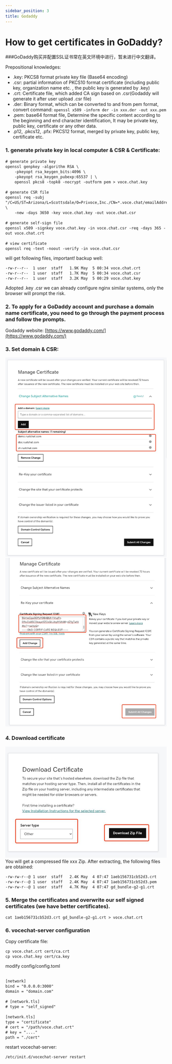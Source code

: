 ```yaml
---
sidebar_position: 3
title: Godaddy
---
```


# How to get certificates in GoDaddy?
###GoDaddy购买并配置SSL证书常在英文环境中进行，暂未进行中文翻译。

Prepositional knowledges:

- .key: PKCS8 format private key file (Base64 encoding)
- .csr: partial information of PKCS10 format certificate (including public key, organization name etc. , the public key is generated by .key)
- .crt: Certificate file, which added CA sign based on .csr(Godaddy will generate it after user upload .csr file)
- .der: Binary format, which can be converted to and from pem format, convert command: `openssl x509 -inform der -in xxx.der -out xxx.pem`
- .pem: base64 format file, Determine the specific content according to the beginning and end character identification, It may be private key, public key, certificate or any other data.
- .p12, .pkcs12, .pfx: PKCS12 format, merged by private key, public key, certificate etc.

### 1. generate private key in local computer & CSR & Certificate:

```shell
# generate private key
openssl genpkey -algorithm RSA \
    -pkeyopt rsa_keygen_bits:4096 \
    -pkeyopt rsa_keygen_pubexp:65537 | \
    openssl pkcs8 -topk8 -nocrypt -outform pem > voce.chat.key

# generate CSR file
openssl req -subj "/C=US/ST=Arizona/L=Scottsdale/O=Privoce,Inc./CN=*.voce.chat/emailAddress=api.privoce@gmail.com" \
    -new -days 3650 -key voce.chat.key -out voce.chat.csr

# generate self-sign file
openssl x509 -signkey voce.chat.key -in voce.chat.csr -req -days 365 -out voce.chat.crt

# view certificate
openssl req -text -noout -verify -in voce.chat.csr
```

will get following files, important! backup well:

```shell
-rw-r--r--  1 user  staff   1.9K May  5 00:34 voce.chat.crt
-rw-r--r--  1 user  staff   1.7K May  5 00:34 voce.chat.csr
-rw-r--r--  1 user  staff   3.2K May  5 00:29 voce.chat.key
```

Adopted .key .csr we can already configure nginx similar systems, only the browser will prompt the risk.

### 2. To apply for a GoDaddy account and purchase a domain name certificate, you need to go through the payment process and follow the prompts.

Godaddy website: [https://www.godaddy.com/](https://www.godaddy.com/)

### 3. Set domain & CSR:

![Godaddy-Manae-Cert](image/godaddy-manage-cert.jpg)
![Godaddy-Update-CSR](image/godaddy-update-csr.jpg)

### 4. Download certificate

![Godaddy-Download-Cert](image/godaddy-download-cert.jpg)  
You will get a compressed file xxx Zip. After extracting, the following files are obtained:

```shell
-rw-rw-r--@ 1 user  staff   2.4K May  4 07:47 1aeb156731cb52d3.crt
-rw-rw-r--@ 1 user  staff   2.4K May  4 07:47 1aeb156731cb52d3.pem
-rw-rw-r--@ 1 user  staff   4.7K May  4 07:47 gd_bundle-g2-g1.crt
```

### 5. Merge the certificates and overwrite our self signed certificates (we have better certificates).

```shell
cat 1aeb156731cb52d3.crt gd_bundle-g2-g1.crt > voce.chat.crt
```

### 6. vocechat-server configuration

Copy certificate file:

```shell
cp voce.chat.crt cert/ca.crt
cp voce.chat.key cert/ca.key
```

modify config/config.toml

```shell

[network]
bind = "0.0.0.0:3000"
domain = "domain.com"

# [network.tls]
# type = "self_signed"

[network.tls]
type = "certificate"
# cert = "/path/voce.chat.crt"
# key = "...."
path = "./cert"
```

restart vocechat-server:

```shell
/etc/init.d/vocechat-server restart
```

<!--
```shell
server {
    listen 443;
    server_name www.xxx.com;
    ssl	on;
    ssl_certificate /usr/local/ssl/domain.crt;
    ssl_certificate_key /usr/local/ssl/domain.key;
}
```
-->
